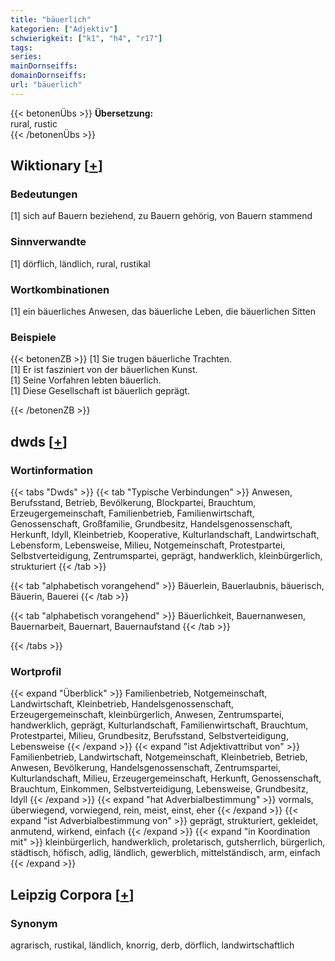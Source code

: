 ```yaml
---
title: "bäuerlich"
kategorien: ["Adjektiv"]
schwierigkeit: ["k1", "h4", "r17"]
tags:
series:
mainDornseiffs:
domainDornseiffs:
url: "bäuerlich"
---
```


{{< betonenÜbs >}}
**Übersetzung:**  
rural, rustic  
{{< /betonenÜbs >}}

## Wiktionary [[+](https://de.wiktionary.org/wiki/bäuerlich)]

### Bedeutungen
[1] sich auf Bauern beziehend, zu Bauern gehörig, von Bauern stammend  

### Sinnverwandte
[1] dörflich, ländlich, rural, rustikal  

### Wortkombinationen
[1] ein bäuerliches Anwesen, das bäuerliche Leben, die bäuerlichen Sitten  

### Beispiele
{{< betonenZB >}}
[1] Sie trugen bäuerliche Trachten.  
[1] Er ist fasziniert von der bäuerlichen Kunst.  
[1] Seine Vorfahren lebten bäuerlich.  
[1] Diese Gesellschaft ist bäuerlich geprägt.  

{{< /betonenZB >}}


## dwds [[+](https://www.dwds.de/wb/bäuerlich)]

### Wortinformation
{{< tabs "Dwds" >}}
{{< tab "Typische Verbindungen" >}}
Anwesen, Berufsstand, Betrieb, Bevölkerung, Blockpartei, Brauchtum, Erzeugergemeinschaft, Familienbetrieb, Familienwirtschaft, Genossenschaft, Großfamilie, Grundbesitz, Handelsgenossenschaft, Herkunft, Idyll, Kleinbetrieb, Kooperative, Kulturlandschaft, Landwirtschaft, Lebensform, Lebensweise, Milieu, Notgemeinschaft, Protestpartei, Selbstverteidigung, Zentrumspartei, geprägt, handwerklich, kleinbürgerlich, strukturiert
{{< /tab >}}

{{< tab "alphabetisch vorangehend" >}}
Bäuerlein, Bauerlaubnis, bäuerisch, Bäuerin, Bauerei
{{< /tab >}}

{{< tab "alphabetisch vorangehend" >}}
Bäuerlichkeit, Bauernanwesen, Bauernarbeit, Bauernart, Bauernaufstand
{{< /tab >}}

{{< /tabs >}}

### Wortprofil
{{< expand "Überblick" >}} Familienbetrieb, Notgemeinschaft, Landwirtschaft, Kleinbetrieb, Handelsgenossenschaft, Erzeugergemeinschaft, kleinbürgerlich, Anwesen, Zentrumspartei, handwerklich, geprägt, Kulturlandschaft, Familienwirtschaft, Brauchtum, Protestpartei, Milieu, Grundbesitz, Berufsstand, Selbstverteidigung, Lebensweise {{< /expand >}}
{{< expand "ist Adjektivattribut von" >}} Familienbetrieb, Landwirtschaft, Notgemeinschaft, Kleinbetrieb, Betrieb, Anwesen, Bevölkerung, Handelsgenossenschaft, Zentrumspartei, Kulturlandschaft, Milieu, Erzeugergemeinschaft, Herkunft, Genossenschaft, Brauchtum, Einkommen, Selbstverteidigung, Lebensweise, Grundbesitz, Idyll {{< /expand >}}
{{< expand "hat Adverbialbestimmung" >}} vormals, überwiegend, vorwiegend, rein, meist, einst, eher {{< /expand >}}
{{< expand "ist Adverbialbestimmung von" >}} geprägt, strukturiert, gekleidet, anmutend, wirkend, einfach {{< /expand >}}
{{< expand "in Koordination mit" >}} kleinbürgerlich, handwerklich, proletarisch, gutsherrlich, bürgerlich, städtisch, höfisch, adlig, ländlich, gewerblich, mittelständisch, arm, einfach {{< /expand >}}

## Leipzig Corpora [[+](https://corpora.uni-leipzig.de/en/res?word=bäuerlich&corpusId=deu_newscrawl-public_2018)]


### Synonym
agrarisch, rustikal, ländlich, knorrig, derb, dörflich, landwirtschaftlich

